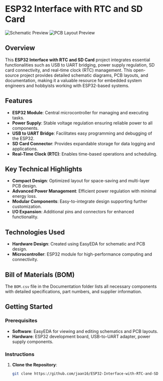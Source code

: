 # ESP32 Interface with RTC and SD Card

![Schematic Preview](Images/schematic_preview.png)
![PCB Layout Preview](Images/pcb_preview.png)

## Overview
This **ESP32 Interface with RTC and SD Card** project integrates essential functionalities such as USB to UART bridging, power supply regulation, SD card connectivity, and real-time clock (RTC) management. This open-source project provides detailed schematic diagrams, PCB layouts, and documentation, making it a valuable resource for embedded system engineers and hobbyists working with ESP32-based systems.

## Features
- **ESP32 Module**: Central microcontroller for managing and executing tasks.
- **Power Supply**: Stable voltage regulation ensuring reliable power to all components.
- **USB to UART Bridge**: Facilitates easy programming and debugging of the ESP32.
- **SD Card Connector**: Provides expandable storage for data logging and applications.
- **Real-Time Clock (RTC)**: Enables time-based operations and scheduling.

## Key Technical Highlights
- **Compact Design**: Optimized layout for space-saving and multi-layer PCB design.
- **Advanced Power Management**: Efficient power regulation with minimal energy loss.
- **Modular Components**: Easy-to-integrate design supporting further customization.
- **I/O Expansion**: Additional pins and connectors for enhanced functionality.

## Technologies Used
- **Hardware Design**: Created using EasyEDA for schematic and PCB design.
- **Microcontroller**: ESP32 module for high-performance computing and connectivity.

## Bill of Materials (BOM)
The `BOM.csv` file in the Documentation folder lists all necessary components with detailed specifications, part numbers, and supplier information.

## Getting Started

### Prerequisites
- **Software**: EasyEDA for viewing and editing schematics and PCB layouts.
- **Hardware**: ESP32 development board, USB-to-UART adapter, power supply components.

### Instructions
1. **Clone the Repository**:
   ```bash
   git clone https://github.com/jaan16/ESP32-Interface-with-RTC-and-SD-Card.git
